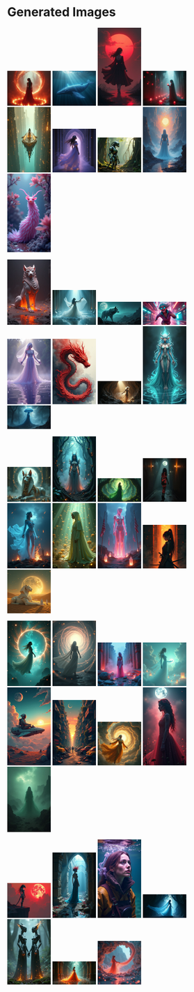 # Generated Images



<img src="2025_07_17_01.webp" width="100"/> <img src="2025_07_17_02.webp" width="100"/> <img src="2025_07_17_03.webp" width="100"/> <img src="2025_07_17_04.webp" width="100"/> <img src="2025_07_17_05.webp" width="100"/> <img src="2025_07_17_06.webp" width="100"/> <img src="2025_07_17_07.webp" width="100"/> <img src="2025_07_17_08.webp" width="100"/> <img src="2025_07_17_09.webp" width="100"/>

<img src="2025_07_17_10.webp" width="100"/> <img src="2025_07_17_11.webp" width="100"/> <img src="2025_07_17_12.webp" width="100"/> <img src="2025_07_17_13.webp" width="100"/> <img src="2025_07_17_14.webp" width="100"/> <img src="2025_07_17_15.webp" width="100"/> <img src="2025_07_17_16.webp" width="100"/> <img src="2025_07_17_17.webp" width="100"/> <img src="2025_07_17_18.webp" width="100"/>

<img src="2025_07_17_19.webp" width="100"/> <img src="2025_07_17_20.webp" width="100"/> <img src="2025_07_17_21.webp" width="100"/> <img src="2025_07_17_22.webp" width="100"/> <img src="2025_07_17_23.webp" width="100"/> <img src="2025_07_17_24.webp" width="100"/> <img src="2025_07_17_25.webp" width="100"/> <img src="2025_07_17_26.webp" width="100"/> <img src="2025_07_17_27.webp" width="100"/>

<img src="2025_07_17_28.webp" width="100"/> <img src="2025_07_17_29.webp" width="100"/> <img src="2025_07_17_30.webp" width="100"/> <img src="2025_07_17_31.webp" width="100"/> <img src="2025_07_17_32.webp" width="100"/> <img src="2025_07_17_33.webp" width="100"/> <img src="2025_07_17_34.webp" width="100"/> <img src="2025_07_17_35.webp" width="100"/> <img src="2025_07_17_36.webp" width="100"/>

<img src="2025_07_17_37.webp" width="100"/> <img src="2025_07_17_38.webp" width="100"/> <img src="2025_07_17_39.webp" width="100"/> <img src="2025_07_17_40.webp" width="100"/> <img src="2025_07_17_41.webp" width="100"/> <img src="2025_07_17_42.webp" width="100"/> <img src="2025_07_17_43.webp" width="100"/>
